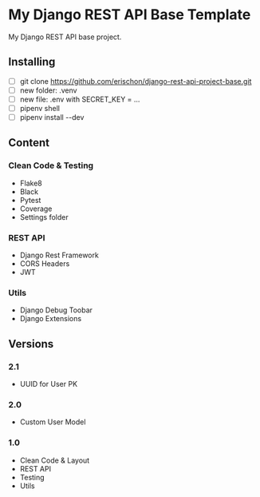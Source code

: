 # My Django REST API Base Template

My Django REST API base project.

## Installing
- [ ] git clone https://github.com/erischon/django-rest-api-project-base.git
- [ ] new folder: .venv
- [ ] new file: .env with SECRET_KEY = ...
- [ ] pipenv shell
- [ ] pipenv install --dev

## Content
### Clean Code & Testing
- Flake8
- Black
- Pytest
- Coverage
- Settings folder
### REST API
- Django Rest Framework
- CORS Headers
- JWT
### Utils
- Django Debug Toobar
- Django Extensions

## Versions
### 2.1
- UUID for User PK
### 2.0
- Custom User Model
### 1.0
- Clean Code & Layout
- REST API
- Testing
- Utils